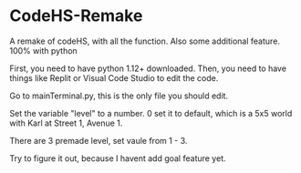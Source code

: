 # CodeHS-Remake
A remake of codeHS, with all the function. Also some additional feature. 100% with python


First, you need to have python 1.12+ downloaded.
Then, you need to have things like Replit or Visual Code Studio to edit the code.

Go to mainTerminal.py, this is the only file you should edit.

Set the variable "level" to a number. 0 set it to default, which is a 5x5 world with Karl at Street 1, Avenue 1.

There are 3 premade level, set vaule from 1 - 3.

Try to figure it out, because I havent add goal feature yet.
